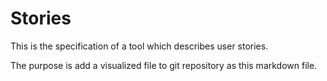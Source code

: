 # Stories

This is the specification of a tool which describes user stories.

The purpose is add a visualized file to git repository as this markdown file.

